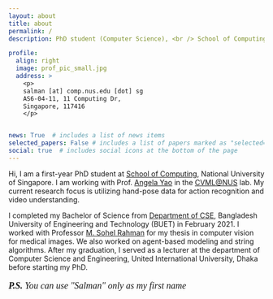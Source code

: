 ```yaml
---
layout: about
title: about
permalink: /
description: PhD student (Computer Science), <br /> School of Computing, NUS.

profile:
  align: right
  image: prof_pic_small.jpg
  address: >
    <p> 
    salman [at] comp.nus.edu [dot] sg
    AS6-04-11, 11 Computing Dr,
    Singapore, 117416
    </p>


news: True  # includes a list of news items
selected_papers: False # includes a list of papers marked as "selected={true}"
social: true  # includes social icons at the bottom of the page
---
```


Hi, I am a first-year PhD student at <a href="https://www.comp.nus.edu.sg/">School of Computing</a>, National University of Singapore. I am working with Prof. <a href="https://www.comp.nus.edu.sg/~ayao/">Angela Yao</a> in the <a href="https://cvml.comp.nus.edu.sg/">CVML@NUS</a> lab. My current research focus is utilizing hand-pose data for action recognition and video understanding. 

I completed my Bachelor of Science from <a href="https://cse.buet.ac.bd/">Department of CSE</a>, Bangladesh University of Engineering and Technology (BUET) in February 2021. I worked with Professor <a href="http://msrahman.buet.ac.bd/">M. Sohel Rahman</a> for my thesis in computer vision for medical images. We also worked on agent-based modeling and string algorithms. After my graduation, I served as a lecturer at the department of Computer Science and Engineering, United International University, Dhaka before starting my PhD.



<p style="font-size:18px; font-family:'Libre Baskerville'"><i><b>P.S. </b>You can use "Salman" only as my first name</i></p>